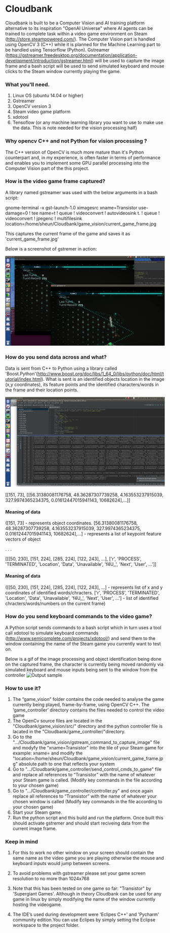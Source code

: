 # Cloudbank
Cloudbank is built to be a Computer Vision and AI training platform alternative to its inspiration "OpenAI Universe" where AI agents can be trained to complete task within a video game environment on Steam (http://store.steampowered.com/). The Computer Vision part is handled using OpenCV 3 (C++) while it is planned for the Machine Learning part to be handled using Tensorflow (Python). Gstreamer (https://gstreamer.freedesktop.org/documentation/application-development/introduction/gstreamer.html) will be used to capture the image frame and a bash script will be used to send simulated keyboard and mouse clicks to the Steam window currently playing the game.

### What you'll need.
1. Linux OS (ubuntu 14.04 or higher)
2. Gstreamer
3. OpenCV version 3 
4. Steam video game platform 
5. xdotool
6. Tensoflow (or any machine learning library you want to use to make use the data. This is note needed for the vision processing half)   

### Why opencv C++ and not Python for vision processing ?
The C++ version of OpenCV is much more mature than it's Python counterpart and, in my experience, is often faster in terms of performance and enables you to implement some GPU parallel processing into the Computer Vision part of the this project.

### How is the video game frame captured?
A library named gstreamer was used with the below arguments in a bash script:

gnome-terminal -x gst-launch-1.0 ximagesrc xname=Transistor use-damage=0 ! tee name=t ! queue ! videoconvert ! autovideosink t. ! queue ! videoconvert ! jpegenc ! multifilesink location=/home/sheun/Cloudbank/game_vision/current_game_frame.jpg 

This captures the current frame of the game and saves it as 'current_game_frame.jpg' 

Below is a screenshot of gstremer in action:

![alt text](https://github.com/SHEUN1/Cloudbank/blob/master/README_IMAGES/Screenshot%20from%202017-08-20%2015:36:49.png)

### How do you send data across and what?
Data is sent from C++ to Python using a library called 'Boost.Python'(http://www.boost.org/doc/libs/1_64_0/libs/python/doc/html/tutorial/index.html). What is sent is an identified objects location in the image (x,y coordinates), its feature points and the identified characters/words in the frame and their location points.

![alt text](https://github.com/SHEUN1/Cloudbank/blob/master/README_IMAGES/Screenshot%20from%202017-08-20%2017:27:25.png)

[[151, 73], [[56.31380081176758, 48.36287307739258, 4.163553237915039, 327.9974365234375, 0.01612447015941143, 10682624],...]]

#### Meaning of data
([151, 73] - represents object coordinates. [56.31380081176758, 48.36287307739258, 4.163553237915039, 327.9974365234375, 0.01612447015941143, 10682624],...] - represents a list of keypoint feature vectors of object 

.
.
.

[[[50, 230], [151, 224], [285, 224], [122, 243], ...], ['r', 'PROCESS', 'TERMINATED', 'Location', 'Data', 'Unavailable', 'f4U,,', 'Next', 'User', ...']]
#### Meaning of data
([[50, 230], [151, 224], [285, 224], [122, 243], ...] - represents list of x and y coordinates of identified words/chracters. ['r', 'PROCESS', 'TERMINATED', 'Location', 'Data', 'Unavailable', 'f4U,,', 'Next', 'User', ...'] - list of identified chracters/words/numbers on the current frame)

### How do you send keyboard commands to the video game?
A Python script sends commands to a bash script which in turn uses a tool call xdotool to simulate keyboard commands  (http://www.semicomplete.com/projects/xdotool/) and send them to the window containing the name of the Steam game you currently want to test on. 


Below is a gif of the image processing and object identification being done on the captured frame, the character is currently being moved randomly via simulated keyboard and mouse inputs being sent to the window from the controller
 ![Output sample](https://github.com/SHEUN1/Cloudbank/blob/master/README_IMAGES/BoundedBox.gif)

### How to use it?
1. The “game_vision” folder contains the code needed to analyse the game currently being played, frame-by-frame, using OpenCV C++. The ‘game_controller’ directory contains the files needed to control the video game
2. The OpenCv source files are located in the "Cloudbank/game_vision/src/" directory and the python controller file is lacated in the "Cloudbank/game_controller/"directory. 
3. Go to the ".../Cloudbank/game_vision/gstream_command_to_capture_image" file and modyfy the “xname=Transistor” into the tile of your Steam game for example: xname=<name of window displaying the game> and modify the "location=/home/sheun/Cloudbank/game_vision/current_game_frame.jpg" absolute path to one that reflects your system
4. Go to ".../Cloudbank/game_controller/send_control_cmds_to_game" file and replace all references to “Transistor” with the name of whatever your Steam game is called. (Modify key commands in the file according to your chosen game)
5. Go to ".../Cloudbank/game_controller/controller.py" and once again replace all references to “Transistor” with the name of whatever your chosen window is called  (Modify key commands in the file according to your chosen game)
6. Start your Steam game. 
7. Run the python script and this build and run the platform. Once built this should activate gstremer and should start reciveing data from the current image frame. 

### Keep in mind 
1. For this to work no other window on your screen should contain the same name as the video game you are playing otherwise the mouse and keyboard inputs would jump between screens. 

2. To avoid problems with gstreamer please set your game screen resolution to no more than 1024x768

3. Note that this has been tested on one game so far: "Transistor" by 'Supergiant Games'. Although in theory Cloudbank can be used for any game in linux by simply modifying the name of the window currently hosting the videogame.

4. The IDE’s used during development were 'Eclipes C++' and 'Pycharm' community edition.You can use Eclipes by simply setting the Eclipse workspace to the project folder.
      

